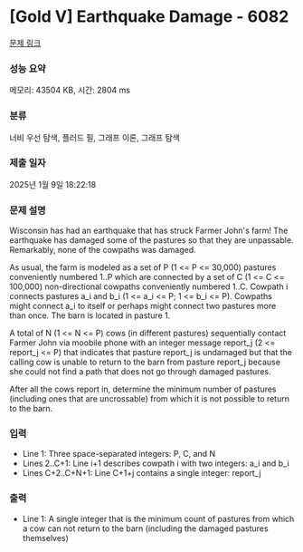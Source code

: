 # [Gold V] Earthquake Damage - 6082 

[문제 링크](https://www.acmicpc.net/problem/6082) 

### 성능 요약

메모리: 43504 KB, 시간: 2804 ms

### 분류

너비 우선 탐색, 플러드 필, 그래프 이론, 그래프 탐색

### 제출 일자

2025년 1월 9일 18:22:18

### 문제 설명

<p>Wisconsin has had an earthquake that has struck Farmer John's farm! The earthquake has damaged some of the pastures so that they are unpassable. Remarkably, none of the cowpaths was damaged.</p>

<p>As usual, the farm is modeled as a set of P (1 <= P <= 30,000) pastures conveniently numbered 1..P which are connected by a set of C (1 <= C <= 100,000) non-directional cowpaths conveniently numbered 1..C. Cowpath i connects pastures a_i and b_i (1 <= a_i <= P; 1 <= b_i <= P). Cowpaths might connect a_i to itself or perhaps might connect two pastures more than once.  The barn is located in pasture 1.</p>

<p>A total of N (1 <= N <= P) cows (in different pastures) sequentially contact Farmer John via moobile phone with an integer message report_j (2 <= report_j <= P) that indicates that pasture report_j is undamaged but that the calling cow is unable to return to the barn from pasture report_j because she could not find a path that does not go through damaged pastures.</p>

<p>After all the cows report in, determine the minimum number of pastures (including ones that are uncrossable) from which it is not possible to return to the barn.</p>

<p> </p>

### 입력 

 <ul>
	<li>Line 1: Three space-separated integers: P, C, and N</li>
	<li>Lines 2..C+1: Line i+1 describes cowpath i with two integers: a_i and b_i</li>
	<li>Lines C+2..C+N+1: Line C+1+j contains a single integer: report_j</li>
</ul>

<p> </p>

### 출력 

 <ul>
	<li>Line 1: A single integer that is the minimum count of pastures from which a cow can not return to the barn (including the damaged pastures themselves)</li>
</ul>

<p> </p>

